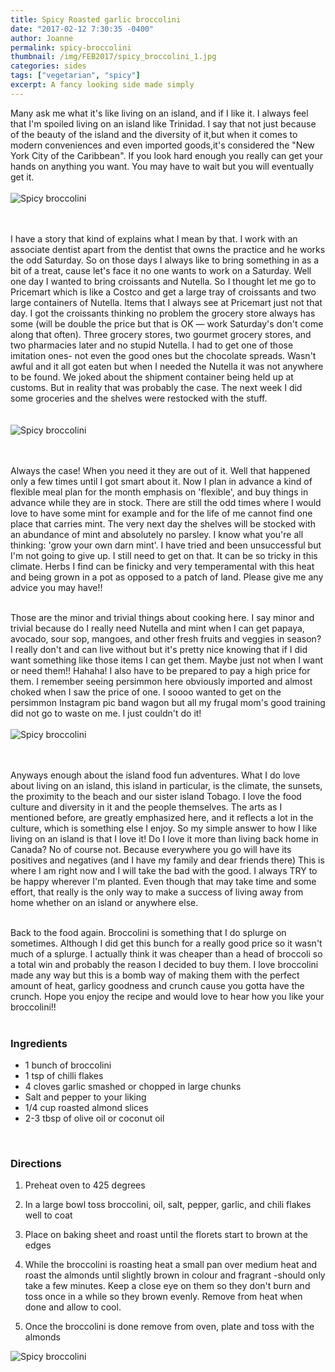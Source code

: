 ```yaml
---
title: Spicy Roasted garlic broccolini
date: "2017-02-12 7:30:35 -0400"
author: Joanne
permalink: spicy-broccolini
thumbnail: /img/FEB2017/spicy_broccolini_1.jpg
categories: sides
tags: ["vegetarian", "spicy"]
excerpt: A fancy looking side made simply
---
```


Many ask me what it's like living on an island, and if I like it.  I always feel that I'm spoiled living on an island like Trinidad.  I say that not just because of the beauty of the island and the diversity of it,but when it comes to modern conveniences and even imported goods,it's considered the "New York City of the Caribbean". If you look hard enough you really can get your hands on anything you want.  You may have to wait but you will eventually get it.
<br>
<br>
![Spicy broccolini](/img/FEB2017/spicy_broccolini_2.jpg)  
<br>
<br>

I have a story that kind of explains what I mean by that.  I work with an associate dentist apart from the dentist that owns the practice and he works the odd Saturday. So on those days I always like to bring something in as a bit of a treat, cause let's face it no one wants to work on a Saturday. Well one day I wanted to bring croissants and Nutella.  So I thought let me go to Pricemart which is like a Costco and get a large tray of croissants and two large containers of Nutella.  Items that I always see at Pricemart just not that day.  I got the croissants thinking no problem the grocery store always has some (will be double the price but that is OK &mdash; work Saturday's don't come along that often). Three grocery stores, two gourmet grocery stores, and two pharmacies later and no stupid Nutella.  I had to get one of those imitation ones- not even the good ones but the chocolate spreads.  Wasn't awful and it all got eaten but when I needed the Nutella it was not anywhere to be found. We joked about the shipment container being held up at customs. But in reality that was probably the case.  The next week I did some groceries and the shelves were restocked with the stuff.  
<br>
<br>
![Spicy broccolini](/img/FEB2017/spicy_broccolini_3.jpg)  
<br>
<br>

Always the case! When you need it they are out of it.  Well that happened only a few times until I got smart about it.  Now I plan in advance a kind of flexible meal plan for the month emphasis on 'flexible', and buy things in advance while they are in stock. There are still the odd times where I would love to have some mint for example and for the life of me cannot find one place that carries mint.  The very next day the shelves will be stocked with an abundance of mint and absolutely no parsley.  I know what you're all thinking: 'grow your own darn mint'.  I have tried and been unsuccessful but I'm not going to give up.  I still need to get on that. It can be so tricky in this climate. Herbs I find can be finicky and very temperamental with this heat and being grown in a pot as opposed to a patch of land.  Please give me any advice you may have!!
<br>
<br>

Those are the minor and trivial things about cooking here.  I say minor and trivial because do I really need Nutella and mint when I can get papaya, avocado, sour sop, mangoes, and other fresh fruits and veggies in season? I really don't and can live without but it's pretty nice knowing that if I did want something like those items I can get them. Maybe just not when I want or need them!! Hahaha! I also have to be prepared to pay a high price for them. I remember seeing persimmon here obviously imported and almost choked when I saw the price of one.  I soooo wanted to get on the persimmon Instagram pic band wagon but all my frugal mom's good training did not go to waste on me.  I just couldn't do it!
<br>
<br>
![Spicy broccolini](/img/FEB2017/spicy_broccolini_4.jpg)  
<br>
<br>

Anyways enough about the island food fun adventures. What I do love about living on an island, this  island in particular, is the climate, the sunsets, the proximity to the beach and our sister island Tobago.  I love the food culture and diversity in it and the people themselves.  The arts as I mentioned before, are greatly emphasized here, and it reflects a lot in the culture, which is something else I enjoy.  So my simple answer to how I like living on an island is that I love it! Do I love it more than living back home in Canada? No of course not.  Because everywhere you go will have its positives and negatives (and I have my family and dear friends there) This is where I am right now and I will take the bad with the good.  I always TRY to be happy wherever I'm planted.  Even though that may take time and some effort, that really is the only way to make a success of living away from home whether on an island or anywhere else.   
<br>

Back to the food again. Broccolini is something that I do splurge on sometimes.  Although I did get this bunch for a really good price so it wasn't much of a splurge. I actually think it was cheaper than a head of broccoli so a total win and probably the reason I decided to buy them. I love broccolini made any way but this is a bomb way of making them with the perfect amount of heat, garlicy goodness and crunch cause you gotta have the crunch.  Hope you enjoy the recipe and would love to hear how you like your broccolini!!
<br>
<br>

### Ingredients

* 1 bunch of broccolini
* 1 tsp of chilli flakes
* 4 cloves garlic smashed or chopped in large chunks
* Salt and pepper to your liking
* 1/4 cup roasted almond slices
* 2-3 tbsp of olive oil or coconut oil
<br>

### Directions

1. Preheat oven to 425 degrees

1. In a large bowl toss broccolini, oil, salt, pepper, garlic, and chili flakes well to coat

1. Place on baking sheet and roast until the florets start to brown at the edges

1. While the broccolini is roasting heat a small pan over medium heat and roast the almonds until slightly brown in colour and fragrant -should only take a few minutes.  Keep a close eye on them so they don't burn and toss once in a while so they brown evenly. Remove from heat when done and allow to cool.  

1. Once the broccolini is done remove from oven, plate and toss with the almonds  

![Spicy broccolini](/img/FEB2017/spicy_broccolini_5.jpg)
